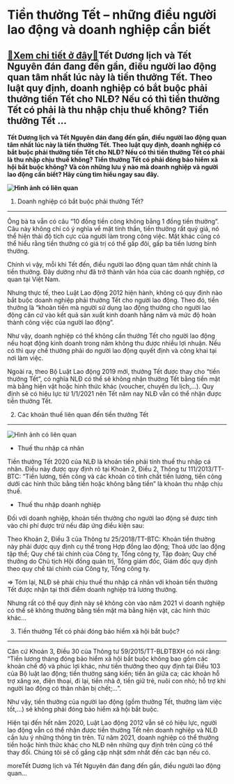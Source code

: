 Tiền thưởng Tết – những điều người lao động và doanh nghiệp cần biết
====================================================================

[:gift:Xem chi tiết ở đây:gift:](https://hddtvn.com/tien-thuong-tet-nhung-dieu-nguoi-lao-dong-va-doanh-nghiep-can-biet/)Tết Dương lịch và Tết Nguyên đán đang đến gần, điều người lao động quan tâm nhất lúc này là tiền thưởng Tết. Theo luật quy định, doanh nghiệp có bắt buộc phải thưởng tiền Tết cho NLĐ? Nếu có thì tiền thưởng Tết có phải là thu nhập chịu thuế không? Tiền thưởng Tết …
-------------------------------------------------------------------------------------------------------------------------------------------------------------------------------------------------------------------------------------------------------------------------

**Tết Dương lịch và Tết Nguyên đán đang đến gần, điều người lao động quan tâm nhất lúc này là tiền thưởng Tết. Theo luật quy định, doanh nghiệp có bắt buộc phải thưởng tiền Tết cho NLĐ? Nếu có thì tiền thưởng Tết có phải là thu nhập chịu thuế không? Tiền thưởng Tết có phải đóng bảo hiểm xã hội bắt buộc không? Và còn những lưu ý nào mà doanh nghiệp và người lao động cần biết? Hãy cùng tìm hiểu ngay sau đây.**


**![Hình ảnh có liên quan](https://hddtvn.com/wp-content/uploads/2021/01/tien-luong_uzww_thumb.jpg)**


1. Doanh nghiệp có bắt buộc phải thưởng Tết?
--------------------------------------------


Ông bà ta vẫn có câu “10 đồng tiền công không bằng 1 đồng tiền thưởng”. Câu này không chỉ có ý nghĩa về mặt tinh thần, tiền thưởng rất quý giá, nó thể hiện thái độ tích cực của người làm trong công việc. Mặt khác cũng có thể hiểu rằng tiền thưởng có giá trị có thể gấp đôi, gấp ba tiền lương bình thường.


Chính vì vậy, mỗi khi Tết đến, điều người lao động quan tâm nhất chính là tiền thưởng. Đây dường như đã trở thành văn hóa của các doanh nghiệp, cơ quan tại Việt Nam.


Nhưng thực tế, theo Luật Lao động 2012 hiện hành, không có quy định nào bắt buộc doanh nghiệp phải thưởng Tết cho người lao động. Theo đó, tiền thưởng là “khoản tiền mà người sử dụng lao động thưởng cho người lao động căn cứ vào kết quả sản xuất kinh doanh hằng năm và mức độ hoàn thành công việc của người lao động”.


Như vậy, doanh nghiệp có thể không cần thưởng Tết cho người lao động nếu hoạt động kinh doanh trong năm không thu được nhiều lợi nhuận. Nếu có thì quy chế thưởng phải do người lao động quyết định và công khai tại nơi làm việc.


Ngoài ra, theo Bộ Luật Lao động 2019 mới, thưởng Tết được thay cho “tiền thưởng Tết”, có nghĩa NLĐ có thể sẽ không nhận thưởng Tết bằng tiền mặt mà bằng hiện vật hoặc hình thức khác (voucher, chuyến du lịch,…). Quy định sẽ có hiệu lực từ 1/1/2021 nên Tết năm nay NLĐ vẫn có thể nhận được tiền thưởng Tết.


2. Các khoản thuế liên quan đến tiền thưởng Tết
-----------------------------------------------


![Hình ảnh có liên quan](https://hddtvn.com/wp-content/uploads/2021/01/trang-21-out-1508432929.jpg)




* Thuế thu nhập cá nhân



Tiền thưởng Tết 2020 của NLĐ là khoản tiền phải tính thuế thu nhập cá nhân. Điều này được quy định rõ tại Khoản 2, Điều 2, Thông tư 111/2013/TT-BTC: “Tiền lương, tiền công và các khoản có tính chất tiền lương, tiền công dưới các hình thức bằng tiền hoặc không bằng tiền” là khoản thu nhập chịu thuế.




* Thuế thu nhập doanh nghiệp



Đối với doanh nghiệp, khoản tiền thưởng cho người lao động sẽ được tính vào chi phí được trừ nếu đáp ứng điều kiện sau:


Theo Khoản 2, Điều 3 của Thông tư 25/2018/TT-BTC: Khoản tiền thưởng này phải được quy định cụ thể trong Hợp đồng lao động; Thoả ước lao động tập thể; Quy chế tài chính của Công ty, Tổng công ty, Tập đoàn; Quy chế thưởng do Chủ tịch Hội đồng quản trị, Tổng giám đốc, Giám đốc quy định theo quy chế tài chính của Công ty, Tổng công ty.


=> Tóm lại, NLĐ sẽ phải chịu thuế thu nhập cá nhân với khoản tiền thưởng Tết được nhận tại thời điểm doanh nghiệp trả lương thưởng.


Nhưng rất có thể quy định này sẽ không còn vào năm 2021 vì doanh nghiệp có thể sẽ không thưởng bằng tiền mặt mà bằng hiện vật, các hình thức khác…


3. Tiền thưởng Tết có phải đóng bảo hiểm xã hội bắt buộc?
---------------------------------------------------------


Căn cứ Khoản 3, Điều 30 của Thông tư 59/2015/TT-BLĐTBXH có nói rằng: “Tiền lương tháng đóng bảo hiểm xã hội bắt buộc không bao gồm các khoản chế độ và phúc lợi khác, như tiền thưởng theo quy định tại Điều 103 của Bộ luật lao động; tiền thưởng sáng kiến; tiền ăn giữa ca; các khoản hỗ trợ xăng xe, điện thoại, đi lại, tiền nhà ở, tiền giữ trẻ, nuôi con nhỏ; hỗ trợ khi người lao động có thân nhân bị chết;…”.


Như vậy, tiền thưởng của người lao động (gồm thưởng Tết, thưởng làm việc tốt,…) sẽ không phải đóng bảo hiểm xã hội bắt buộc.


Hiện tại đến hết năm 2020, Luật Lao động 2012 vẫn sẽ có hiệu lực, người lao động vẫn có thể nhận được tiền thưởng Tết nên doanh nghiệp và NLĐ cần lưu ý những thông tin trên. Từ năm 2021, doanh nghiệp có thể thưởng tiền hoặc hình thức khác cho NLĐ nên những quy định trên cũng có thể thay đổi. Chúng tôi sẽ cố gắng cập nhật sớm nhất đến các bạn nếu có.



moreTết Dương lịch và Tết Nguyên đán đang đến gần, điều người lao động quan…

